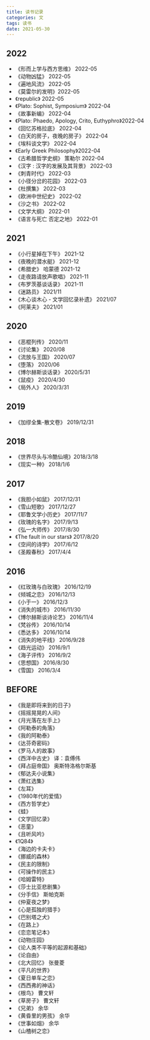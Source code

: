 ```yaml
---
title: 读书记录
categories: 文
tags: 读书
date: 2021-05-30
---
```


## 2022

- 《形而上学与西方思维》 2022-05
- 《动物凶猛》 2022-05
- 《遍地风流》  2022-05
- 《莫雷尔的发明》2022-05
- 《republic》  2022-05
- 《Plato: Sophist, Symposium》 2022-04
- 《故事新编》 2022-04
- 《Plato: Phaedo, Apology, Crito, Euthyphro》2022-04
- 《回忆苏格拉底》  2022-04
- 《白天的房子，夜晚的房子》 2022-04
- 《埃科谈文学》 2022-04
- 《Early Greek Philosophy》2022-04
- 《古希腊哲学史纲》 策勒尔 2022-04
- 《汉字 : 汉字的发展及其背景》  2022-03
- 《刺青时代》  2022-03
- 《小径分岔的花园》    2022-03
- 《杜撰集》    2022-03
- 《欧洲中世纪史》 2022-02
- 《沙之书》 2022-02
- 《文学大纲》 2022-01
- 《语言与死亡 否定之地》 2022-01

## 2021

- 《小行星掉在下午》    2021-12
- 《夜晚的潜水艇》      2021-12
- 《希腊史》 哈蒙德     2021-12
- 《走夜路请放声歌唱》  2021-11
- 《布罗茨基谈话录》    2021-11
- 《迷路员》     2021/11
- 《木心谈木心 - 文学回忆录补遗》   2021/07
- 《阿莱夫》     2021/01
   
## 2020

- 《恶棍列传》     2020/11
- 《讨论集》          2020/08
- 《流放与王国》     2020/07
- 《堕落》          2020/06
- 《博尔赫斯谈话录》  2020/5/31
- 《鼠疫》                  2020/4/30
- 《局外人》          2020/3/31

## 2019

- 《加缪全集-散文卷》 2019/12/31

## 2018

- 《世界尽头与冷酷仙境》2018/3/18
- 《现实一种》                2018/1/6

## 2017

- 《我胆小如鼠》            2017/12/31
- 《雪山短歌》                2017/12/27
- 《耶鲁文学小历史》      2017/11/7
- 《玫瑰的名字》            2017/9/13
- 《弘一大师传》            2017/8/30
- 《The fault in our stars》 2017/8/20
- 《空间的诗学》            2017/6/12
- 《圣殿春秋》               2017/4/4

## 2016

- 《红玫瑰与白玫瑰》     2016/12/19
- 《倾城之恋》                2016/12/13
- 《小于一》                    2016/12/3
- 《消失的城市》             2016/11/30
- 《博尔赫斯谈诗论艺》  2016/11/4
- 《梵谷传》                    2016/10/14
- 《悉达多》                    2016/10/14
- 《消失的地平线》        2016/9/28
- 《趋光运动》               2016/9/1
- 《海子评传》               2016/9/2
- 《思想国》                   2016/8/30
- 《雪国》                      2016/3/4
 
## BEFORE

- 《我是即将来到的日子》
- 《摇摇晃晃的人间》
- 《月光落在左手上》
- 《阿勒泰的角落》
- 《我的阿勒泰》
- 《达芬奇密码》
- 《罗马人的故事》
- 《西洋中古史》     译：袁傅伟
- 《拜占庭帝国》     奥斯特洛格尔斯基
- 《郁达夫小说集》
- 《萧红选集》
- 《左耳》
- 《1980年代的爱情》
- 《西方哲学史》
- 《蛙》
- 《文学回忆录》
- 《恶童》
- 《且听风吟》
- 《1Q84》
- 《海边的卡夫卡》
- 《挪威的森林》
- 《民主的限制》
- 《可操作的民主》
- 《哈姆雷特》
- 《莎士比亚悲剧集》
- 《分手信》     斯帕克斯
- 《仲夏夜之梦》
- 《心是孤独的猎手》
- 《巴别塔之犬》
- 《在路上》
- 《恋恋笔记本》
- 《动物庄园》
- 《论人类不平等的起源和基础》
- 《论自由》
- 《北大回忆》     张曼菱
- 《平凡的世界》
- 《夏日单车之恋》
- 《西西弗的神话》
- 《根鸟》     曹文轩
- 《草房子》     曹文轩
- 《兄弟》     余华
- 《黄昏里的男孩》     余华
- 《世事如烟》     余华
- 《山楂树之恋》